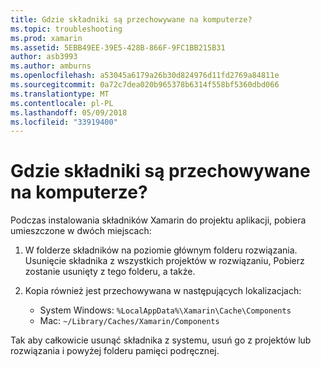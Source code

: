 ```yaml
---
title: Gdzie składniki są przechowywane na komputerze?
ms.topic: troubleshooting
ms.prod: xamarin
ms.assetid: 5EBB49EE-39E5-428B-866F-9FC1BB215B31
author: asb3993
ms.author: amburns
ms.openlocfilehash: a53045a6179a26b30d824976d11fd2769a84811e
ms.sourcegitcommit: 0a72c7dea020b965378b6314f558bf5360dbd066
ms.translationtype: MT
ms.contentlocale: pl-PL
ms.lasthandoff: 05/09/2018
ms.locfileid: "33919400"
---
```

# <a name="where-are-the-components-stored-on-my-machine"></a>Gdzie składniki są przechowywane na komputerze?

Podczas instalowania składników Xamarin do projektu aplikacji, pobiera umieszczone w dwóch miejscach:

1. W folderze składników na poziomie głównym folderu rozwiązania. Usunięcie składnika z wszystkich projektów w rozwiązaniu, Pobierz zostanie usunięty z tego folderu, a także.

2. Kopia również jest przechowywana w następujących lokalizacjach:
    - System Windows: `%LocalAppData%\Xamarin\Cache\Components`
    - Mac: `~/Library/Caches/Xamarin/Components`

Tak aby całkowicie usunąć składnika z systemu, usuń go z projektów lub rozwiązania i powyżej folderu pamięci podręcznej.
